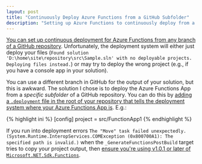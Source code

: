 ```yaml
---
layout: post
title: "Continuously Deploy Azure Functions from a GitHub Subfolder"
description: "Setting up Azure Functions to continuously deploy from a subfolder of a GitHub repository."
---
```


[You can set up continuous deployment for Azure Functions from any branch of a GitHub repository](https://docs.microsoft.com/en-us/azure/azure-functions/functions-continuous-deployment). Unfortunately, the deployment system will either just deploy your files (`Found solution 'D:\home\site\repository\src\Sample.sln' with no deployable projects. Deploying files instead.`) or may try to deploy the wrong project (e.g., if you have a console app in your solution).

You can use a different branch in GitHub for the output of your solution, but this is awkward. The solution I chose is to deploy the Azure Functions App from a _specific subfolder_ of a GitHub repository. You can do this by [adding a `.deployment` file in the root of your repository that tells the deployment system where your Azure Functions App is](https://github.com/projectkudu/kudu/wiki/Customizing-deployments). E.g.:

{% highlight ini %}
[config]
project = src/FunctionApp1
{% endhighlight %}

If you run into deployment errors `The "Move" task failed unexpectedly. (System.Runtime.InteropServices.COMException (0x800700A1): The specified path is invalid.)` when the `_GenerateFunctionsPostBuild` target tries to copy your project output, then [ensure you're using v1.0.1 or later of `Microsoft.NET.Sdk.Functions`](https://stackoverflow.com/questions/45743877/azure-function-ci-build-error-cannot-create-a-file-when-that-file-already-exis).
